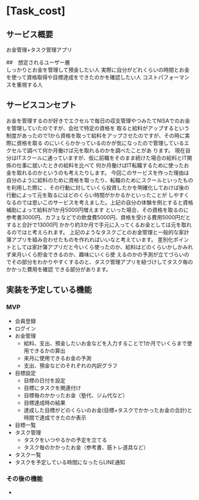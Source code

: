 # [Task_cost]  

## サービス概要  
お金管理+タスク管理アプリ

##　想定されるユーザー層  
しっかりとお金を管理して預金したい人
実際に自分がどれくらいの時間とお金を使って資格取得や目標達成をできたのかを確認したい人
コストパフォーマンスを重視する人

## サービスコンセプト  
お金を管理するのが好きでエクセルで毎日の収支管理やつみたてNISAでのお金を管理していたのですが、会社で特定の資格を
取ると給料がアップするという制度があったので1から資格を取って給料をアップさせたのですが、その時に実際に資格を取る
のにいくらかかっているのかが気になったので管理しているエクセルで調べて何か月働けば元を取れるのかを調べたことがあ
ります。
現在自分はITスクールに通っていますが、仮に前職をそのまま続けた場合の給料とIT関係の仕事に就いたときの給料を比べて
何か月働けばIT転職するために使ったお金を取れるのかというのも考えたりします。
今回このサービスを作った理由は自分のように給料のために資格を取ったり、転職のためにスクールといったものを利用した際に
、その行動に対していくら投資したかを明確化しておけば後の行動によって元を取るにはどのくらい時間がかかるかといったことが
しやすくなるのでは思いこのサービスを考えました。上記の自分の体験を例とすると資格補助によって給料が1か月5000円増えます
といった場合、その資格を取るのに参考書3000円、カフェなどでの飲食費5000円、資格を受ける費用5000円だとすると合計で13000円
かかり約3か月で手元に入ってくるお金としては元を取れるのではと考えられます。
上記のようなタスクごとのお金管理と一般的な家計簿アプリを組み合わせたものを作れればいいなと考えています。
差別化ポイントとしては家計簿アプリだと今いくら使ったのか、給料はどのくらいかしかみれず来月いくら貯金できるのか、趣味にいくら使
えるのかの予測が立てづらいのでその部分をわかりやすくするのと、タスク管理アプリを紐づけしてタスク毎のかかった費用を確認
できる部分があります。


## 実装を予定している機能  
### MVP  
* 会員登録  
* ログイン  
* お金管理
  * 給料、支出、預金したいお金などを入力することで1か月でいくらまで使用できるかの算出
  * 来月に使用できるお金の予測
  * 支出、預金などのそれぞれの内訳グラフ
* 目標設定  
  * 目標の日付を設定  
  * 目標にタスクを関連付け
  * 目標毎のかかったお金（塾代、ジム代など）
  * 目標達成時の結果
  * 達成した目標がどのくらいのお金(目標+タスクでかかったお金の合計)と時間で達成できたのか表示
* 目標一覧  
* タスク管理
  * タスクをいつやるかの予定を立てる  
  * タスク毎のかかったお金（参考書、筋トレ道具など）
* タスク一覧  
* タスクを予定している時間になったらLINE通知   

### その後の機能  
* 
